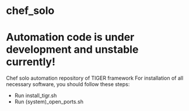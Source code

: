 # chef_solo
# Automation code is under development and unstable currently!
Chef solo automation repository of TIGER framework
For installation of all necessary software, you should follow these steps:
  - Run install_tigr.sh
  - Run (system)_open_ports.sh

